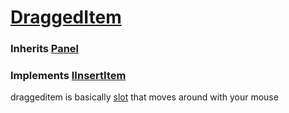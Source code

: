 # [DraggedItem](../Inventory/Scripts/DraggedItem.cs)

### Inherits [Panel](https://docs.godotengine.org/en/stable/classes/class_panel.html)

### Implements [IInsertItem](../Inventory/Scripts/IInsertItem.cs)

draggeditem is basically [slot](Slot.md) that moves around with your mouse